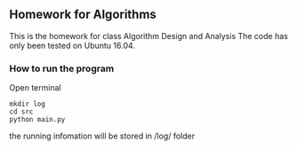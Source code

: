 ## Homework for Algorithms
  This is the homework for class Algorithm Design and Analysis
  The code has only been tested on Ubuntu 16.04.

### How to run the program
Open terminal

    mkdir log
    cd src
    python main.py

the running infomation will be stored in /log/ folder
